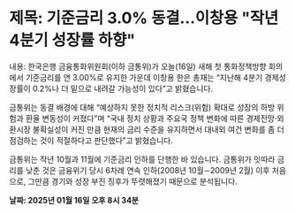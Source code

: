 # **제목: 기준금리 3.0% 동결…이창용 "작년 4분기 성장률 하향"**

  내용: 한국은행 금융통화위원회(이하 금통위)가 오늘(16일) 새해 첫 통화정책방향 회의에서 기준금리를 연 3.00%로 유지한 가운데 이창용 한은 총재는 “지난해 4분기 경제성장률이 0.2%나 더 밑으로 내려갈 가능성이 있다”고 밝혔습니다.

금통위는 동결 배경에 대해 “예상하지 못한 정치적 리스크(위험) 확대로 성장의 하방 위험과 환율 변동성이 커졌다”며 “국내 정치 상황과 주요국 정책 변화에 따른 경제전망·외환시장 불확실성이 커진 만큼 현재의 금리 수준을 유지하면서 대내외 여건 변화를 좀 더 점검하는 것이 적절하다고 판단했다”고 밝혔습니다.

금통위는 작년 10월과 11월에 기준금리 인하를 단행한 바 있습니다. 금통위가 잇따라 금리를 낮춘 것은 금융위기 당시 6차례 연속 인하(2008년 10월∼2009년 2월) 이후 처음으로, 그만큼 경기와 성장 부진 징후가 뚜렷해졌기 때문으로 분석됩니다.

  **날짜: 2025년 01월 16일 오후 8시 34분**